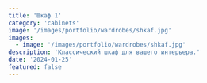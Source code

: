 ```yaml
---
title: 'Шкаф 1'
category: 'cabinets'
image: '/images/portfolio/wardrobes/shkaf.jpg'
images:
  - image: '/images/portfolio/wardrobes/shkaf.jpg'
description: 'Классический шкаф для вашего интерьера.'
date: '2024-01-25'
featured: false
---
```

